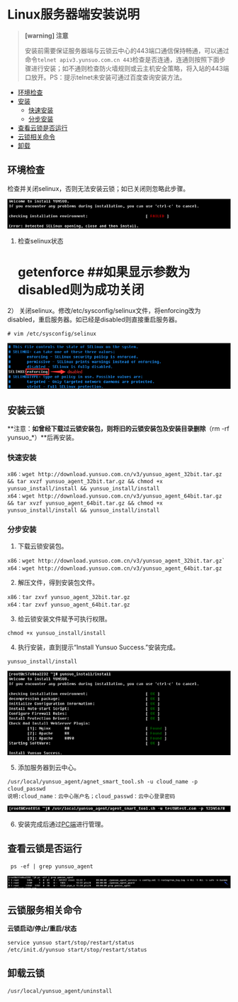 # Linux服务器端安装说明
>**[warning] 注意**
>
>安装前需要保证服务器端与云锁云中心的443端口通信保持畅通，可以通过命令`telnet apiv3.yunsuo.com.cn 443`检查是否连通，连通则按照下面步骤进行安装；如不通则检查防火墙规则或云主机安全策略，将入站的443端口放开。PS：提示telnet未安装可通过百度查询安装方法。

- [环境检查](#环境检查)
- [安装](#安装云锁)
    - [快速安装](#快速安装)
    - [分步安装](#分步安装)
- [查看云锁是否运行](#查看云锁是否运行)
- [云锁相关命令](#云锁服务相关命令)
- [卸载](#卸载云锁)

## 环境检查

检查并关闭selinux，否则无法安装云锁；如已关闭则忽略此步骤。

![](/assets/installL01.png)

1) 检查selinux状态
    
    # getenforce ##如果显示参数为disabled则为成功关闭
    
2） 关闭selinux。修改/etc/sysconfig/selinux文件，将enforcing改为disabled，重启服务器。如已经是disabled则直接重启服务器。
    
    # vim /etc/sysconfig/selinux

![](/assets/installL02.png)


## 安装云锁

**注意：**如曾经下载过云锁安装包，则将旧的云锁安装包及安装目录删除**（rm -rf yunsuo_*）**后再安装。

### 快速安装

```
x86：wget http://download.yunsuo.com.cn/v3/yunsuo_agent_32bit.tar.gz && tar xvzf yunsuo_agent_32bit.tar.gz && chmod +x yunsuo_install/install && yunsuo_install/install
x64：wget http://download.yunsuo.com.cn/v3/yunsuo_agent_64bit.tar.gz && tar xvzf yunsuo_agent_64bit.tar.gz && chmod +x yunsuo_install/install && yunsuo_install/install
```

### 分步安装

1. 下载云锁安装包。
```    
x86：wget http://download.yunsuo.com.cn/v3/yunsuo_agent_32bit.tar.gz`
x64：wget http://download.yunsuo.com.cn/v3/yunsuo_agent_64bit.tar.gz
```
2. 解压文件，得到安装包文件。
```
x86：tar zxvf yunsuo_agent_32bit.tar.gz     
x64：tar zxvf yunsuo_agent_64bit.tar.gz
```   
3. 给云锁安装文件赋予可执行权限。
```
chmod +x yunsuo_install/install
```
4. 执行安装，直到提示“Install Yunsuo Success.”安装完成。
```    
yunsuo_install/install
``` 
![](/assets/installL03.png)
 
5. 添加服务器到云中心。
```
/usr/local/yunsuo_agent/agnet_smart_tool.sh -u cloud_name -p cloud_passwd
说明:cloud_name：云中心账户名；cloud_passwd：云中心登录密码
```
  ![](/assets/f0105.png)

6. 安装完成后通过[PC端](/guide/install/PC.md)进行管理。

## 查看云锁是否运行
   
     ps -ef | grep yunsuo_agent

![](/assets/installL04.png)

## 云锁服务相关命令 

**云锁启动/停止/重启/状态**

    service yunsuo start/stop/restart/status
    /etc/init.d/yunsuo start/stop/restart/status

## 卸载云锁

    /usr/local/yunsuo_agent/uninstall